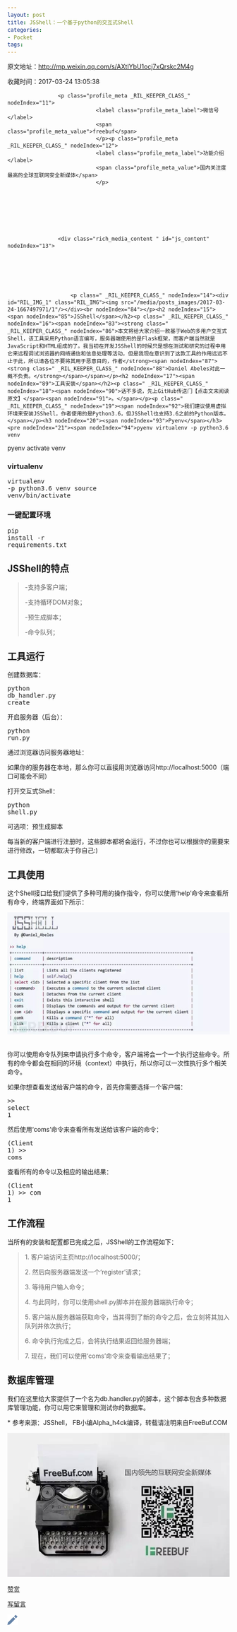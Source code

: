 ```yaml
---
layout: post
title: JSShell：一个基于python的交互式Shell
categories:
- Pocket
tags:
---
```

原文地址：http://mp.weixin.qq.com/s/AXtIYbU1ocj7xQrskc2M4g

收藏时间：2017-03-24 13:05:38

<div  lang="zh">
                <div id="img-content" class="rich_media_area_primary" nodeIndex="6">
                    
                    <p class="profile_meta _RIL_KEEPER_CLASS_" nodeIndex="11">
                                <label class="profile_meta_label">微信号</label>
                                <span class="profile_meta_value">freebuf</span>
                                </p><p class="profile_meta _RIL_KEEPER_CLASS_" nodeIndex="12">
                                <label class="profile_meta_label">功能介绍</label>
                                <span class="profile_meta_value">国内关注度最高的全球互联网安全新媒体</span>
                                </p>
                    
                    
                    
                    
                                                            
                                                            
                    
                    <div class="rich_media_content " id="js_content" nodeIndex="13">
                        
                       
                        

                        
                        
                        <p class=" _RIL_KEEPER_CLASS_" nodeIndex="14"><div id="RIL_IMG_1" class="RIL_IMG"><img src="/media/posts_images/2017-03-24-1667497971/1"/></div><br nodeIndex="84"></p><h2 nodeIndex="15"><span nodeIndex="85">JSShell</span></h2><p class=" _RIL_KEEPER_CLASS_" nodeIndex="16"><span nodeIndex="83"><strong class=" _RIL_KEEPER_CLASS_" nodeIndex="86">本文将给大家介绍一款基于Web的多用户交互式Shell，该工具采用Python语言编写，服务器端使用的是Flask框架，而客户端当然就是JavaScript和HTML组成的了。我当初在开发JSShell的时候只是想在测试和研究的过程中用它来远程调试浏览器的网络通信和信息处理等活动，但是我现在意识到了这款工具的作用远远不止于此，所以请各位不要将其用于恶意目的，作者</strong><span nodeIndex="87"><strong class=" _RIL_KEEPER_CLASS_" nodeIndex="88">Daniel Abeles对此一概不负责。</strong></span></span></p><h2 nodeIndex="17"><span nodeIndex="89">工具安装</span></h2><p class=" _RIL_KEEPER_CLASS_" nodeIndex="18"><span nodeIndex="90">话不多说，先上GitHub传送门【点击文末阅读原文】</span><span nodeIndex="91">。</span></p><p class=" _RIL_KEEPER_CLASS_" nodeIndex="19"><span nodeIndex="92">我们建议使用虚拟环境来安装JSShell，作者使用的是Python3.6，但JSShell也支持3.6之前的Python版本。</span></p><h3 nodeIndex="20"><span nodeIndex="93">Pyenv</span></h3><pre nodeIndex="21"><span nodeIndex="94">pyenv virtualenv -p python3.6 venv
pyenv activate venv</span></pre><h3 nodeIndex="22"><span nodeIndex="95">virtualenv</span></h3><pre nodeIndex="23"><span nodeIndex="96">virtualenv -p python3.6 venv
source venv/bin/activate</span></pre><h3 nodeIndex="24"><span nodeIndex="97">一键配置环境</span></h3><pre nodeIndex="25"><span nodeIndex="98">pip install -r requirements.txt</span></pre><h2 nodeIndex="26"><span nodeIndex="99">JSShell的特点</span></h2><blockquote nodeIndex="27"><p class=" _RIL_KEEPER_CLASS_" nodeIndex="28"><span nodeIndex="100">-支持多客户端；</span></p><p class=" _RIL_KEEPER_CLASS_" nodeIndex="29"><span nodeIndex="101">-支持循环DOM对象；</span></p><p class=" _RIL_KEEPER_CLASS_" nodeIndex="30"><span nodeIndex="102">-预生成脚本；</span></p><p class=" _RIL_KEEPER_CLASS_" nodeIndex="31"><span nodeIndex="103">-命令队列；</span></p></blockquote><h2 nodeIndex="32"><span nodeIndex="104">工具运行</span></h2><p class=" _RIL_KEEPER_CLASS_" nodeIndex="33"><span nodeIndex="105">创建数据库：</span></p><pre nodeIndex="34"><span nodeIndex="106">python db_handler.py create</span></pre><p class=" _RIL_KEEPER_CLASS_" nodeIndex="35"><span nodeIndex="107">开启服务器（后台）：</span></p><pre nodeIndex="36"><span nodeIndex="108">python run.py</span></pre><p class=" _RIL_KEEPER_CLASS_" nodeIndex="37"><span nodeIndex="109">通过浏览器访问服务器地址：</span></p><p class=" _RIL_KEEPER_CLASS_" nodeIndex="38"><span nodeIndex="110">如果你的服务器在本地，那么你可以直接用浏览器访问</span><span nodeIndex="111">http://localhost:5000</span><span nodeIndex="112">（端口可能会不同）</span></p><p class=" _RIL_KEEPER_CLASS_" nodeIndex="39"><span nodeIndex="113">打开交互式Shell：</span></p><pre nodeIndex="40"><span nodeIndex="114">python shell.py</span></pre><p class=" _RIL_KEEPER_CLASS_" nodeIndex="41"><span nodeIndex="115">可选项：预生成脚本</span></p><p class=" _RIL_KEEPER_CLASS_" nodeIndex="42"><span nodeIndex="116">每当新的客户端进行注册时，这些脚本都将会运行，不过你也可以根据你的需要来进行修改，一切都取决于你自己:)</span></p><h2 nodeIndex="43"><span nodeIndex="117">工具使用</span></h2><p class=" _RIL_KEEPER_CLASS_" nodeIndex="44"><span nodeIndex="118">这个Shell接口给我们提供了多种可用的操作指令，你可以使用‘help’命令来查看所有命令，终端界面如下所示：</span></p><p class=" _RIL_KEEPER_CLASS_" nodeIndex="45"><div id="RIL_IMG_2" class="RIL_IMG"><img src="/media/posts_images/2017-03-24-1667497971/2"/></div><br nodeIndex="119"></p><p class=" _RIL_KEEPER_CLASS_" nodeIndex="46"><span nodeIndex="120">你可以使用命令队列来申请执行多个命令，客户端将会一个一个执行这些命令。所有的命令都会在相同的环境（context）中执行，所以你可以一次性执行多个相关命令。</span></p><p class=" _RIL_KEEPER_CLASS_" nodeIndex="47"><span nodeIndex="121">如果你想查看发送给客户端的命令，首先你需要选择一个客户端：</span></p><pre nodeIndex="48"><span nodeIndex="122">>> select 1</span></pre><p class=" _RIL_KEEPER_CLASS_" nodeIndex="49"><span nodeIndex="123">然后使用‘coms’命令来查看所有发送给该客户端的命令：</span></p><pre nodeIndex="50"><span nodeIndex="124">(Client 1) >> coms</span></pre><p class=" _RIL_KEEPER_CLASS_" nodeIndex="51"><span nodeIndex="125">查看所有的命令以及相应的输出结果：</span></p><pre nodeIndex="52"><span nodeIndex="126">(Client 1) >> com 1</span></pre><h2 nodeIndex="53"><span nodeIndex="127">工作流程</span></h2><p class=" _RIL_KEEPER_CLASS_" nodeIndex="54"><span nodeIndex="128">当所有的安装和配置都已完成之后，JSShell的工作流程如下：</span></p><blockquote nodeIndex="55"><p class=" _RIL_KEEPER_CLASS_" nodeIndex="56"><span nodeIndex="129">1.<span nodeIndex="130">  </span>客户端访问主页</span><span nodeIndex="131">http://localhost:5000/</span><span nodeIndex="132">；</span></p><p class=" _RIL_KEEPER_CLASS_" nodeIndex="57"><span nodeIndex="133">2.<span nodeIndex="134">  </span>然后向服务器端发送一个‘register’请求；</span></p><p class=" _RIL_KEEPER_CLASS_" nodeIndex="58"><span nodeIndex="135">3.<span nodeIndex="136">  </span>等待用户输入命令；</span></p><p class=" _RIL_KEEPER_CLASS_" nodeIndex="59"><span nodeIndex="137">4.<span nodeIndex="138">  </span>与此同时，你可以使用shell.py脚本并在服务器端执行命令；</span></p><p class=" _RIL_KEEPER_CLASS_" nodeIndex="60"><span nodeIndex="139">5.<span nodeIndex="140">  </span>客户端从服务器端获取命令，当其得到了新的命令之后，会立刻将其加入队列并依次执行；</span></p><p class=" _RIL_KEEPER_CLASS_" nodeIndex="61"><span nodeIndex="141">6.<span nodeIndex="142">  </span>命令执行完成之后，会将执行结果返回给服务器端；</span></p><p class=" _RIL_KEEPER_CLASS_" nodeIndex="62"><span nodeIndex="143">7.<span nodeIndex="144">  </span>现在，我们可以使用‘coms’命令来查看输出结果了；</span></p></blockquote><h2 nodeIndex="63"><span nodeIndex="145">数据库管理</span></h2><p class=" _RIL_KEEPER_CLASS_" nodeIndex="64"><span nodeIndex="146">我们在这里给大家提供了一个名为db.handler.py的脚本，这个脚本包含多种数据库管理功能，你可以用它来管理和测试你的数据库。</span></p><p class=" _RIL_KEEPER_CLASS_" nodeIndex="65"><span nodeIndex="147">* 参考来源：JSShell， FB小编Alpha_h4ck编译，转载请注明来自FreeBuf.COM</span></p><p class=" _RIL_KEEPER_CLASS_" nodeIndex="66"><div id="RIL_IMG_3" class="RIL_IMG"><img src="/media/posts_images/2017-03-24-1667497971/3"/></div></p>
                    </div>
                    <p id="js_preview_reward_wording" class="tips_global reward_tips _RIL_KEEPER_CLASS_" nodeIndex="69"></p><p class=" _RIL_KEEPER_CLASS_" nodeIndex="70">
                            <a class="reward_access" id="js_preview_reward_link" href="">赞赏</a>
                        </p></div><p class="discuss_icon_tips rich_split_tips tr _RIL_KEEPER_CLASS_" nodeIndex="78" childisonlyalink="1">
                        <a href="" id="js_preview_cmt_write">写留言<div id="RIL_IMG_4" class="RIL_IMG"><img src="/media/posts_images/2017-03-24-1667497971/4"/></div></a>
                      </p></div>